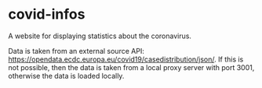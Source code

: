 # covid-infos
A website for displaying statistics about the coronavirus.

Data is taken from an external source API: https://opendata.ecdc.europa.eu/covid19/casedistribution/json/.
If this is not possible, then the data is taken from a local proxy server with port 3001, otherwise the data is loaded locally.
